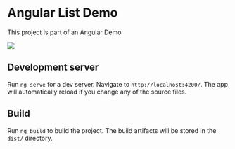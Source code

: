 # Angular List Demo

This project is part of an Angular Demo

![](https://i.postimg.cc/FzBKTM1B/Screenshot-2021-10-22-185256.jpg)

## Development server

Run `ng serve` for a dev server. Navigate to `http://localhost:4200/`. The app will automatically reload if you change any of the source files.

## Build

Run `ng build` to build the project. The build artifacts will be stored in the `dist/` directory.
